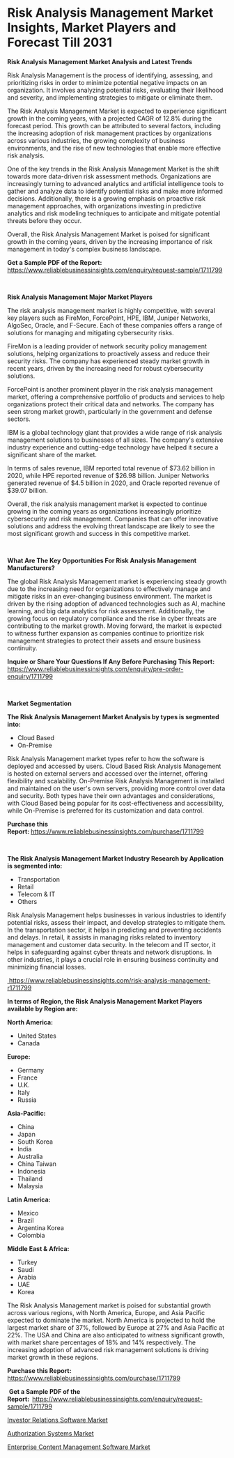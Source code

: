 <p><h1>Risk Analysis Management Market Insights, Market Players and Forecast Till 2031</h1></p><p><strong>Risk Analysis Management Market Analysis and Latest Trends</strong></p>
<p><p>Risk Analysis Management is the process of identifying, assessing, and prioritizing risks in order to minimize potential negative impacts on an organization. It involves analyzing potential risks, evaluating their likelihood and severity, and implementing strategies to mitigate or eliminate them.</p><p>The Risk Analysis Management Market is expected to experience significant growth in the coming years, with a projected CAGR of 12.8% during the forecast period. This growth can be attributed to several factors, including the increasing adoption of risk management practices by organizations across various industries, the growing complexity of business environments, and the rise of new technologies that enable more effective risk analysis.</p><p>One of the key trends in the Risk Analysis Management Market is the shift towards more data-driven risk assessment methods. Organizations are increasingly turning to advanced analytics and artificial intelligence tools to gather and analyze data to identify potential risks and make more informed decisions. Additionally, there is a growing emphasis on proactive risk management approaches, with organizations investing in predictive analytics and risk modeling techniques to anticipate and mitigate potential threats before they occur.</p><p>Overall, the Risk Analysis Management Market is poised for significant growth in the coming years, driven by the increasing importance of risk management in today's complex business landscape.</p></p>
<p><strong>Get a Sample PDF of the Report:&nbsp;</strong> <a href="https://www.reliablebusinessinsights.com/enquiry/request-sample/1711799">https://www.reliablebusinessinsights.com/enquiry/request-sample/1711799</a></p>
<p>&nbsp;</p>
<p><strong>Risk Analysis Management Major Market Players</strong></p>
<p><p>The risk analysis management market is highly competitive, with several key players such as FireMon, ForcePoint, HPE, IBM, Juniper Networks, AlgoSec, Oracle, and F-Secure. Each of these companies offers a range of solutions for managing and mitigating cybersecurity risks.</p><p>FireMon is a leading provider of network security policy management solutions, helping organizations to proactively assess and reduce their security risks. The company has experienced steady market growth in recent years, driven by the increasing need for robust cybersecurity solutions.</p><p>ForcePoint is another prominent player in the risk analysis management market, offering a comprehensive portfolio of products and services to help organizations protect their critical data and networks. The company has seen strong market growth, particularly in the government and defense sectors.</p><p>IBM is a global technology giant that provides a wide range of risk analysis management solutions to businesses of all sizes. The company's extensive industry experience and cutting-edge technology have helped it secure a significant share of the market.</p><p>In terms of sales revenue, IBM reported total revenue of $73.62 billion in 2020, while HPE reported revenue of $26.98 billion. Juniper Networks generated revenue of $4.5 billion in 2020, and Oracle reported revenue of $39.07 billion.</p><p>Overall, the risk analysis management market is expected to continue growing in the coming years as organizations increasingly prioritize cybersecurity and risk management. Companies that can offer innovative solutions and address the evolving threat landscape are likely to see the most significant growth and success in this competitive market.</p></p>
<p>&nbsp;</p>
<p><strong>What Are The Key Opportunities For Risk Analysis Management Manufacturers?</strong></p>
<p><p>The global Risk Analysis Management market is experiencing steady growth due to the increasing need for organizations to effectively manage and mitigate risks in an ever-changing business environment. The market is driven by the rising adoption of advanced technologies such as AI, machine learning, and big data analytics for risk assessment. Additionally, the growing focus on regulatory compliance and the rise in cyber threats are contributing to the market growth. Moving forward, the market is expected to witness further expansion as companies continue to prioritize risk management strategies to protect their assets and ensure business continuity.</p></p>
<p><strong>Inquire or Share Your Questions If Any Before Purchasing This Report:</strong> <a href="https://www.reliablebusinessinsights.com/enquiry/pre-order-enquiry/1711799">https://www.reliablebusinessinsights.com/enquiry/pre-order-enquiry/1711799</a></p>
<p>&nbsp;</p>
<p><strong>Market Segmentation</strong></p>
<p><strong>The Risk Analysis Management Market Analysis by types is segmented into:</strong></p>
<p><ul><li>Cloud Based</li><li>On-Premise</li></ul></p>
<p><p>Risk Analysis Management market types refer to how the software is deployed and accessed by users. Cloud Based Risk Analysis Management is hosted on external servers and accessed over the internet, offering flexibility and scalability. On-Premise Risk Analysis Management is installed and maintained on the user's own servers, providing more control over data and security. Both types have their own advantages and considerations, with Cloud Based being popular for its cost-effectiveness and accessibility, while On-Premise is preferred for its customization and data control.</p></p>
<p><strong>Purchase this Report:&nbsp;</strong><a href="https://www.reliablebusinessinsights.com/purchase/1711799">https://www.reliablebusinessinsights.com/purchase/1711799</a></p>
<p>&nbsp;</p>
<p><strong>The Risk Analysis Management Market Industry Research by Application is segmented into:</strong></p>
<p><ul><li>Transportation</li><li>Retail</li><li>Telecom & IT</li><li>Others</li></ul></p>
<p><p>Risk Analysis Management helps businesses in various industries to identify potential risks, assess their impact, and develop strategies to mitigate them. In the transportation sector, it helps in predicting and preventing accidents and delays. In retail, it assists in managing risks related to inventory management and customer data security. In the telecom and IT sector, it helps in safeguarding against cyber threats and network disruptions. In other industries, it plays a crucial role in ensuring business continuity and minimizing financial losses.</p></p>
<p><a href="https://www.reliablebusinessinsights.com/risk-analysis-management-r1711799">&nbsp;https://www.reliablebusinessinsights.com/risk-analysis-management-r1711799</a></p>
<p><strong>In terms of Region, the Risk Analysis Management Market Players available by Region are:</strong></p>
<p>
    <p> <strong> North America: </strong>
        <ul>
            <li>United States</li>
            <li>Canada</li>
        </ul>
        </p> 
    <p> <strong> Europe: </strong>
        <ul>
            <li>Germany</li>
            <li>France</li>
            <li>U.K.</li>
            <li>Italy</li>
            <li>Russia</li>
        </ul>
        </p> 
    <p> <strong> Asia-Pacific: </strong>
        <ul>
            <li>China</li>
            <li>Japan</li>
            <li>South Korea</li>
            <li>India</li>
            <li>Australia</li>
            <li>China Taiwan</li>
            <li>Indonesia</li>
            <li>Thailand</li>
            <li>Malaysia</li>
        </ul>
        </p> 
    <p> <strong> Latin America: </strong>
        <ul>
            <li>Mexico</li>
            <li>Brazil</li>
            <li>Argentina Korea</li>
            <li>Colombia</li>
        </ul>
        </p> 
    <p> <strong> Middle East & Africa: </strong>
        <ul>
            <li>Turkey</li>
            <li>Saudi</li>
            <li>Arabia</li>
            <li>UAE</li>
            <li>Korea</li>
        </ul>
    </p>
    </p>
<p><p>The Risk Analysis Management market is poised for substantial growth across various regions, with North America, Europe, and Asia Pacific expected to dominate the market. North America is projected to hold the largest market share of 37%, followed by Europe at 27% and Asia Pacific at 22%. The USA and China are also anticipated to witness significant growth, with market share percentages of 18% and 14% respectively. The increasing adoption of advanced risk management solutions is driving market growth in these regions.</p></p>
<p><strong>Purchase this Report: </strong><a href="https://www.reliablebusinessinsights.com/purchase/1711799">https://www.reliablebusinessinsights.com/purchase/1711799</a></p>
<p>&nbsp;<strong>Get a Sample PDF of the Report:&nbsp;&nbsp;</strong><a href="https://www.reliablebusinessinsights.com/enquiry/request-sample/1711799">https://www.reliablebusinessinsights.com/enquiry/request-sample/1711799</a></p>
<p><strong></strong></p>
<p><p><a href="https://github.com/khlifeservices/Market-Research-Report-List-1/blob/main/investor-relations-software-market.md">Investor Relations Software Market</a></p><p><a href="https://github.com/theanastasiyah/Market-Research-Report-List-1/blob/main/authorization-systems-market.md">Authorization Systems Market</a></p><p><a href="https://github.com/msbsaifansami/Market-Research-Report-List-1/blob/main/enterprise-content-management-software-market.md">Enterprise Content Management Software Market</a></p></p>